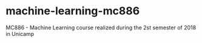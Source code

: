 # machine-learning-mc886
MC886 - Machine Learning course realized during the 2st semester of 2018 in Unicamp
